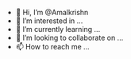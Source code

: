 - 👋 Hi, I’m @Amalkrishn
- 👀 I’m interested in ...
- 🌱 I’m currently learning ...
- 💞️ I’m looking to collaborate on ...
- 📫 How to reach me ...

<!---
Amalkrishn/Amalkrishn is a ✨ special ✨ repository because its `README.md` (this file) appears on your GitHub profile.
You can click the Preview link to take a look at your changes.
--->
